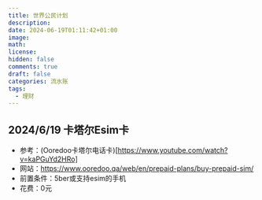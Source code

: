 ```yaml
---
title: 世界公民计划
description: 
date: 2024-06-19T01:11:42+01:00
image: 
math: 
license: 
hidden: false
comments: true
draft: false
categories: 流水账
tags:
  - 理财
---
```

## 2024/6/19 卡塔尔Esim卡
- 参考：(Ooredoo卡塔尔电话卡)[https://www.youtube.com/watch?v=kaPGuYd2HRo]
- 网站：https://www.ooredoo.qa/web/en/prepaid-plans/buy-prepaid-sim/
- 前置条件：5ber或支持esim的手机
- 花费：0元